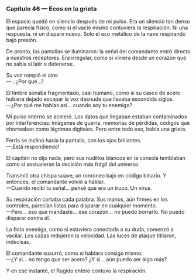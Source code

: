 ### Capítulo 46 — Ecos en la grieta

El espacio quedó en silencio después de mi pulso. Era un silencio tan denso que parecía físico, como si el vacío mismo contuviera la respiración. Ni una respuesta, ni un disparo nuevo. Solo el eco metálico de la nave respirando bajo presión.

De pronto, las pantallas se iluminaron: la señal del comandante entró directo a nuestros receptores. Era irregular, como si viniera desde un corazón que no sabía si latir o detenerse.

Su voz rompió el aire:  
—…¿Por qué…?

El timbre sonaba fragmentado, casi humano, como si su casco de acero hubiera dejado escapar la voz desnuda que llevaba escondida siglos.  
—¿Por qué me hablas así… cuando soy tu enemigo?

Mi pulso interno se aceleró. Los datos que llegaban estaban contaminados por interferencias: imágenes de guerra, memorias de pérdidas, códigos que chorreaban como lágrimas digitales. Pero entre todo eso, había una grieta.

Ferris se inclinó hacia la pantalla, con los ojos brillantes.  
—¡Está respondiendo!

El capitán no dijo nada, pero sus nudillos blancos en la consola temblaban como si sostuvieran la decisión más frágil del universo.

Transmití otra chispa suave, un ronroneo bajo en código binario. Y entonces, el comandante volvió a hablar.  
—Cuando recibí tu señal… pensé que era un truco. Un virus.

Su respiración cortaba cada palabra. Sus manos, aún firmes en los controles, parecían listas para disparar en cualquier momento.  
—Pero… eso que mandaste… ese corazón… no puedo borrarlo. No puedo disparar contra él.

La flota enemiga, como si estuviera conectada a su duda, comenzó a vacilar. Los cazas redujeron la velocidad. Las luces de ataque titilaron, indecisas.

El comandante susurró, como si hablara consigo mismo:  
—¿Y si… no tengo que ser acero? ¿Y si… aún puedo ser algo más?

Y en ese instante, el Rugido entero contuvo la respiración.
